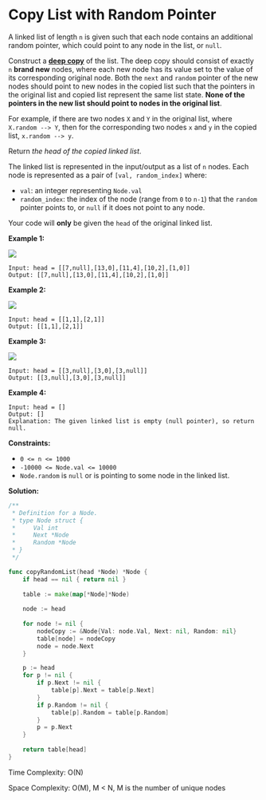 # Copy List with Random Pointer
A linked list of length  `n`  is given such that each node contains an additional random pointer, which could point to any node in the list, or  `null`.

Construct a  [**deep copy**](https://en.wikipedia.org/wiki/Object_copying#Deep_copy)  of the list. The deep copy should consist of exactly  `n`  **brand new**  nodes, where each new node has its value set to the value of its corresponding original node. Both the  `next`  and  `random`  pointer of the new nodes should point to new nodes in the copied list such that the pointers in the original list and copied list represent the same list state.  **None of the pointers in the new list should point to nodes in the original list**.

For example, if there are two nodes  `X`  and  `Y`  in the original list, where  `X.random --> Y`, then for the corresponding two nodes  `x`  and  `y`  in the copied list,  `x.random --> y`.

Return  _the head of the copied linked list_.

The linked list is represented in the input/output as a list of  `n`  nodes. Each node is represented as a pair of  `[val, random_index]`  where:

-   `val`: an integer representing  `Node.val`
-   `random_index`: the index of the node (range from  `0`  to  `n-1`) that the  `random`  pointer points to, or  `null`  if it does not point to any node.

Your code will  **only**  be given the  `head`  of the original linked list.

**Example 1:**

![](https://assets.leetcode.com/uploads/2019/12/18/e1.png)

	Input: head = [[7,null],[13,0],[11,4],[10,2],[1,0]]
	Output: [[7,null],[13,0],[11,4],[10,2],[1,0]]

**Example 2:**

![](https://assets.leetcode.com/uploads/2019/12/18/e2.png)

	Input: head = [[1,1],[2,1]]
	Output: [[1,1],[2,1]]

**Example 3:**

**![](https://assets.leetcode.com/uploads/2019/12/18/e3.png)**

	Input: head = [[3,null],[3,0],[3,null]]
	Output: [[3,null],[3,0],[3,null]]

**Example 4:**

	Input: head = []
	Output: []
	Explanation: The given linked list is empty (null pointer), so return null.

**Constraints:**

-   `0 <= n <= 1000`
-   `-10000 <= Node.val <= 10000`
-   `Node.random`  is  `null`  or is pointing to some node in the linked list.

**Solution:**

```go
/**
 * Definition for a Node.
 * type Node struct {
 *     Val int
 *     Next *Node
 *     Random *Node
 * }
 */

func copyRandomList(head *Node) *Node {
    if head == nil { return nil }
    
    table := make(map[*Node]*Node)
    
    node := head
    
    for node != nil {
        nodeCopy := &Node{Val: node.Val, Next: nil, Random: nil}
        table[node] = nodeCopy
        node = node.Next
    }

    p := head
    for p != nil {
        if p.Next != nil {
            table[p].Next = table[p.Next]
        }
        if p.Random != nil {
            table[p].Random = table[p.Random]
        }
        p = p.Next
    }
    
    return table[head]
}
```

Time Complexity: O(N)

Space Complexity: O(M), M < N, M is the number of unique nodes